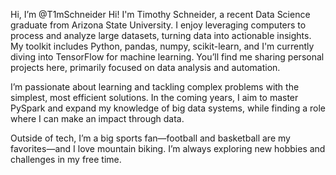 Hi, I’m @T1mSchneider
Hi! I'm Timothy Schneider, a recent Data Science graduate from Arizona State University. I enjoy leveraging computers to process and analyze large datasets, turning data into actionable insights. My toolkit includes Python, pandas, numpy, scikit-learn, and I'm currently diving into TensorFlow for machine learning. You’ll find me sharing personal projects here, primarily focused on data analysis and automation.

I’m passionate about learning and tackling complex problems with the simplest, most efficient solutions. In the coming years, I aim to master PySpark and expand my knowledge of big data systems, while finding a role where I can make an impact through data.

Outside of tech, I’m a big sports fan—football and basketball are my favorites—and I love mountain biking. I’m always exploring new hobbies and challenges in my free time.
<!---
T1mSchneider/T1mSchneider is a ✨ special ✨ repository because its `README.md` (this file) appears on your GitHub profile.
You can click the Preview link to take a look at your changes.
--->
